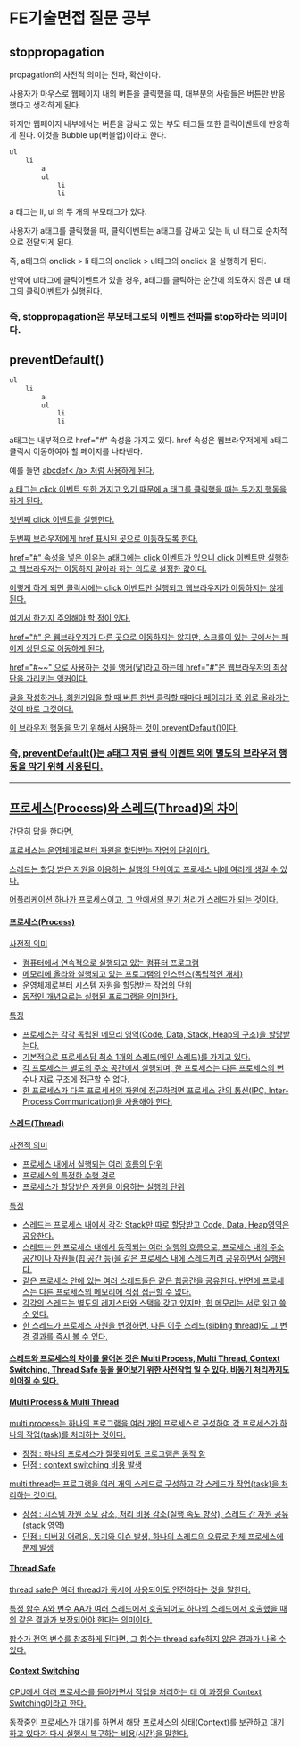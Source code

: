 # FE기술면접 질문 공부



## stoppropagation

propagation의 사전적 의미는 전파, 확산이다.

사용자가 마우스로 웹페이지 내의 버튼을 클릭했을 때, 대부분의 사람들은 버튼만 반응했다고 생각하게 된다.

하지만 웹페이지 내부에서는 버튼을 감싸고 있는 부모 태그들 또한 클릭이벤트에 반응하게 된다. 이것을 Bubble up(버블업)이라고 한다.

```javascript
ul
	li
		a
		ul
			li
			li
```

a 태그는 li, ul 의 두 개의 부모태그가 있다.

사용자가 a태그를 클릭했을 때, 클릭이벤트는 a태그를 감싸고 있는 li, ul 태그로 순차적으로 전달되게 된다.

즉, a태그의 onclick   > li 태그의 onclick > ul태그의 onclick 을 실행하게 된다.

만약에 ul태그에 클릭이벤트가 있을 경우, a태그를 클릭하는 순간에 의도하지 않은 ul 태그의 클릭이벤트가 실행된다.

### 즉, stoppropagation은 부모태그로의 이벤트 전파를 stop하라는 의미이다.

## preventDefault()

```javascript
ul
	li
		a
		ul
			li
			li
```

a태그는 내부적으로 href="#" 속성을 가지고 있다. href 속성은 웹브라우저에게 a태그 클릭시 이동하여야 할 페이지를 나타낸다.

예를 들면 <a href="http~~~" onclick="..">abcdef<  /a> 처럼 사용하게 된다.

a 태그는 click 이벤트 또한 가지고 있기 때문에 a 태그를 클릭했을 때는 두가지 행동을 하게 된다.

첫번째 click 이벤트를 실행한다.

두번째 브라우저에게 href 표시된 곳으로 이동하도록 한다.

href="#" 속성을 넣은 이유는 a태그에는 click 이벤트가 있으니 click 이벤트만 실행하고 웹브라우저는 이동하지 말아라 하는 의도로 설정한 값이다. 

이렇게 하게 되면 클릭시에는 click 이벤트만 실행되고 웹브라우저가 이동하지는 않게 된다.

여기서 한가지 주의해야 할 점이 있다.

href="#" 은 웹브라우저가 다른 곳으로 이동하지는 않지만, 스크롤이 있는 곳에서는 페이지 상단으로 이동하게 된다.

href="#~~" 으로 사용하는 것을 앵커(닻)라고 하는데 href="#"은 웹브라우저의 최상단을 가리키는 앵커이다.

글을 작성하거나, 회원가입을 할 때 버튼 한번 클릭할 때마다 페이지가 쭉 위로 올라가는 것이 바로 그것이다.

이 브라우저 행동을 막기 위해서 사용하는 것이 preventDefault()이다.

### 즉, preventDefault()는 a태그 처럼 클릭 이벤트 외에 별도의 브라우저 행동을 막기 위해 사용된다.



<hr>

## 프로세스(Process)와 스레드(Thread)의 차이

간단히 답을 한다면,

프로세스는 운영체제로부터 자원을 할당받는 작업의 단위이다.

스레드는 할당 받은 자원을 이용하는 실행의 단위이고 프로세스 내에 여러개 생길 수 있다.

어플리케이션 하나가 프로세스이고, 그 안에서의 분기 처리가 스레드가 되는 것이다.



#### 프로세스(Process)

사전적 의미

- 컴퓨터에서 연속적으로 실행되고 있는 컴퓨터 프로그램
- 메모리에 올라와 실행되고 있는 프로그램의 인스턴스(독립적인 개체)
- 운영체제로부터 시스템 자원을 할당받는 작업의 단위
- 동적인 개념으로는 실행된 프로그램을 의미한다.

특징

- 프로세스는 각각 독립된 메모리 영역(Code, Data, Stack, Heap의 구조)을 할당받는다.
- 기본적으로 프로세스당 최소 1개의 스레드(메인 스레드)를 가지고 있다.
- 각 프로세스는 별도의 주소 공간에서 실행되며, 한 프로세스는 다른 프로세스의 변수나 자료 구조에 접근할 수 없다.
- 한 프로세스가 다른 프로세서의 자원에 접근하려면 프로세스 간의 통신(IPC, Inter-Process Communication)을 사용해야 한다.

#### 스레드(Thread)

사전적 의미

- 프로세스 내에서 실행되는 여러 흐름의 단위
- 프로세스의 특정한 수행 경로
- 프로세스가 할당받은 자원을 이용하는 실행의 단위

특징

- 스레드는 프로세스 내에서 각각 Stack만 따로 할당받고 Code, Data, Heap영역은 공유한다.
- 스레드는 한 프로세스 내에서 동작되는 여러 실행의 흐름으로, 프로세스 내의 주소 공간이나 자원들(힙 공간 등)을 같은 프로세스 내에 스레드끼리 공유하면서 실행된다.
- 같은 프로세스 안에 있는 여러 스레드들은 같은 힙공간을 공유한다. 반면에 프로세스는 다른 프로세스의 메모리에 직접 접근할 수 없다.
- 각각의 스레드는 별도의 레지스터와 스택을 갖고 있지만, 힙 메모리는 서로 읽고 쓸 수 있다.
- 한 스레드가 프로세스 자원을 변경하면, 다른 이웃 스레드(sibling thread)도 그 변경 결과를 즉시 볼 수 있다.



#### 스레드와 프로세스의 차이를 물어본 것은 Multi Process, Multi Thread, Context Switching, Thread Safe 등을 물어보기 위한 사전작업 일 수 있다. 비동기 처리까지도 이어질 수 있다.



#### Multi Process & Multi Thread

multi process는 하나의 프로그램을 여러 개의 프로세스로 구성하여 각 프로세스가 하나의 작업(task)를 처리하는 것이다.

- 장점 : 하나의 프로세스가 잘못되어도 프로그램은 동작 함
- 단점 : context switching 비용 발생

multi thread는 프로그램을 여러 개의 스레드로 구성하고 각 스레드가 작업(task)을 처리하는 것이다.

- 장점 : 시스템 자원 소모 감소, 처리 비용 감소(실행 속도 향상), 스레드 간 자원 공유(stack 영역)
- 단점 : 디버깅 어려움, 동기와 이슈 발생, 하나의 스레드의 오류로 전체 프로세스에 문제 발생



#### Thread Safe

thread safe은 여러 thread가 동시에 사용되어도 안전하다는 것을 말한다.

특정 함수 A와 변수 AA가 여러 스레드에서 호출되어도 하나의 스레드에서 호출했을 때의 같은 결과가 보장되어야 한다는 의미이다.

함수가 전역 변수를 참조하게 된다면, 그 함수는 thread safe하지 않은 결과가 나올 수 있다.



#### Context Switching

CPU에서 여러 프로세스를 돌아가면서 작업을 처리하는 데 이 과정을 Context Switching이라고 한다.

동작중인 프로세스가 대기를 하면서 해당 프로세스의 상태(Context)를 보관하고 대기하고 있다가 다시 실행시 복구하는 비용(시간)을 말한다.

